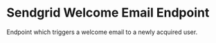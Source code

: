 # Sendgrid Welcome Email Endpoint

Endpoint which triggers a welcome email to a newly acquired user.
